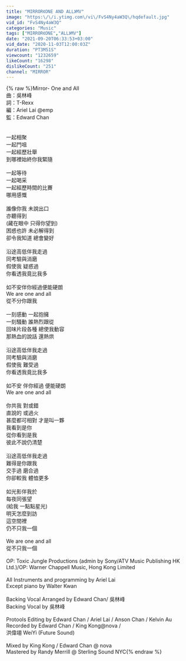 ```yaml
---
title: "MIRROR《ONE AND ALL》MV"
image: "https:\/\/i.ytimg.com\/vi\/FvS4Ny4aW3Q\/hqdefault.jpg"
vid_id: "FvS4Ny4aW3Q"
categories: "Music"
tags: ["MIRROR《ONE","ALL》MV"]
date: "2021-09-20T06:33:53+03:00"
vid_date: "2020-11-03T12:00:03Z"
duration: "PT3M51S"
viewcount: "1232659"
likeCount: "16298"
dislikeCount: "251"
channel: "MIRROR"
---
```

{% raw %}Mirror- One and All<br />曲：吳林峰<br />詞：T-Rexx<br />編：Ariel Lai @emp<br />監：Edward Chan<br /><br /><br />一起相聚 <br />一起鬥咀 <br />一起經歷壯舉 <br />到哪裡始終你我緊隨<br /><br />一起等待 <br />一起喝采 <br />一起經歷時間的比賽 <br />哪用感慨 <br /><br />誰像你我 未說出口 <br />亦聽得到 <br />(藏在眼中 只得你望到)<br />困惑也許 未必解得到 <br />卻令我知道  總會變好 <br /><br />沿途高低伴我走過<br />同考驗與消磨 <br />假使我 疑惑過 <br />你看透我竟比我多 <br /><br />如不安伴你經過便能硬朗 <br />We are one and all <br />從不分你跟我 <br /><br />一刻感動   一起抱擁<br />一刻騷動  誰熱烈跟從 <br />回味片段各種 總使我動容 <br />那熱血的說話  還熱烘 <br /><br />沿途高低伴我走過 <br />同考驗與消磨 <br />假使我 難受過 <br />你看透我竟比我多 <br /><br />如不安 伴你經過 便能硬朗 <br />We are one and all <br /><br />你共我  對或錯<br />直說的  或過火<br />甚麼都可相對 才是叫一夥 <br />我看到是你 <br />從你看到是我 <br />彼此不說仍清楚<br /><br />沿途高低伴我走過 <br />難得是你跟我 <br />交手過 磨合過 <br />你卻較我 體恤更多 <br /><br />如光影伴我於<br />每夜同張望 <br />(給我 一點點星光) <br />明天怎麼到訪 <br />這空間裡 <br />仍不只我一個<br /><br />We are one and all <br />從不只我一個 <br /><br />OP: Toxic Jungle Productions (admin by Sony/ATV Music Publishing HK Ltd.)/OP: Warner Chappell Music, Hong Kong Limited<br /><br />All Instruments and programming by Ariel Lai <br />Except piano by Walter Kwan <br /><br />Backing Vocal Arranged by Edward Chan/ 吳林峰<br />Backing Vocal by 吳林峰<br /><br />Protools Editing by Edward Chan / Ariel Lai / Anson Chan / Kelvin Au <br />Recorded by Edward Chan / King Kong@nova /<br />洪偉翊 WeiYi (Future Sound)<br /><br />Mixed by King Kong / Edward Chan @ nova <br />Mastered by Randy Merrill @ Sterling Sound NYC{% endraw %}
